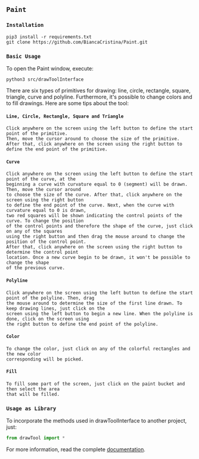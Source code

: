 ## `Paint`

### `Installation`
```
pip3 install -r requirements.txt
git clone https://github.com/BiancaCristina/Paint.git
```

### `Basic Usage`
To open the Paint window, execute:
```
python3 src/drawToolInterface
```

There are six types of primitives for drawing: line, circle, rectangle, square, triangle, curve and polyline. Furthermore, it's possible to change colors and to fill drawings. Here are some tips about the tool:

#### `Line, Circle, Rectangle, Square and Triangle`
```
Click anywhere on the screen using the left button to define the start point of the primitive. 
Then, move the cursor around to choose the size of the primitive. 
After that, click anywhere on the screen using the right button to define the end point of the primitive. 
```

#### `Curve`
```
Click anywhere on the screen using the left button to define the start point of the curve, at the 
beginning a curve with curvature equal to 0 (segment) will be drawn. Then, move the cursor around
to choose the size of the curve. After that, click anywhere on the screen using the right button 
to define the end point of the curve. Next, when the curve with curvature equal to 0 is drawn, 
two red squares will be shown indicating the control points of the curve. To change the position 
of the control points and therefore the shape of the curve, just click on any of the squares 
using the right button and then drag the mouse around to change the position of the control point. 
After that, click anywhere on the screen using the right button to determine the control point 
location. Once a new curve begin to be drawn, it won't be possible to change the shape
of the previous curve. 
```

#### `Polyline`
```
Click anywhere on the screen using the left button to define the start point of the polyline. Then, drag 
the mouse around to determine the size of the first line drawn. To keep drawing lines, just click on the 
screen using the left button to begin a new line. When the polyline is done, click on the screen using 
the right button to define the end point of the polyline. 
```

#### `Color`
```
To change the color, just click on any of the colorful rectangles and the new color 
corresponding will be picked.
```

#### `Fill`
```
To fill some part of the screen, just click on the paint bucket and then select the area 
that will be filled. 
```

### `Usage as Library`
To incorporate the methods used in drawToolInterface to another project, just:
```python
from drawTool import *
```
For more information, read the complete [documentation](https://github.com/BiancaCristina/Paint/tree/master/docs).

